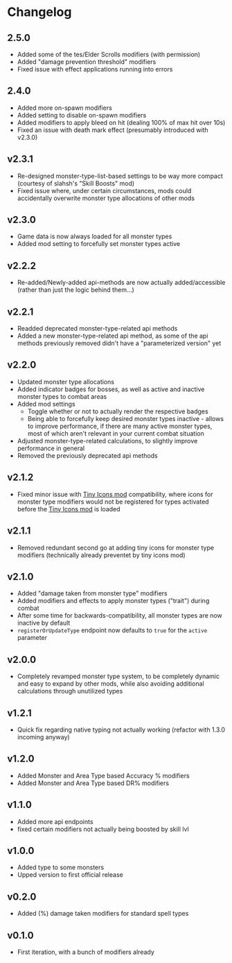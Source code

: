 # Changelog

## 2.5.0
* Added some of the tes/Elder Scrolls modifiers (with permission)
* Added "damage prevention threshold" modifiers
* Fixed issue with effect applications running into errors

## 2.4.0
* Added more on-spawn modifiers
* Added setting to disable on-spawn modifiers
* Added modifiers to apply bleed on hit (dealing 100% of max hit over 10s)
* Fixed an issue with death mark effect (presumably introduced with v2.3.0)

## v2.3.1
* Re-designed monster-type-list-based settings to be way more compact (courtesy of slahsh's "Skill Boosts" mod)
* Fixed issue where, under certain circumstances, mods could accidentally overwrite monster type allocations of other mods

## v2.3.0
* Game data is now always loaded for all monster types
* Added mod setting to forcefully set monster types active

## v2.2.2
* Re-added/Newly-added api-methods are now actually added/accessible (rather than just the logic behind them...)

## v2.2.1
* Readded deprecated monster-type-related api methods
* Added a new monster-type-related api method, as some of the api methods previously removed didn't have a "parameterized version" yet

## v2.2.0
* Updated monster type allocations
* Added indicator badges for bosses, as well as active and inactive monster types to combat areas
* Added mod settings
  * Toggle whether or not to actually render the respective badges
  * Being able to forcefully keep desired monster types inactive - allows to improve performance, if there are many active monster types, most of which aren't relevant in your current combat situation
* Adjusted monster-type-related calculations, to slightly improve performance in general
* Removed the previously deprecated api methods

## v2.1.2
* Fixed minor issue with [Tiny Icons mod](https://mod.io/g/melvoridle/m/tiny-icons) compatibility,
where icons for monster type modifiers would not be registered
for types activated before the [Tiny Icons mod](https://mod.io/g/melvoridle/m/tiny-icons) is loaded

## v2.1.1
* Removed redundant second go at adding tiny icons for monster type modifiers (technically already preventet by tiny icons mod)

## v2.1.0
* Added "damage taken from monster type" modifiers
* Added modifiers and effects to apply monster types ("trait") during combat
* After some time for backwards-compatibility, all monster types are now inactive by default
* `registerOrUpdateType` endpoint now defaults to `true` for the `active` parameter

## v2.0.0
* Completely revamped monster type system, to be completely dynamic and easy to expand by other mods, 
while also avoiding additional calculations through unutilized types

## v1.2.1
* Quick fix regarding native typing not actually working (refactor with 1.3.0 incoming anyway)

## v1.2.0
* Added Monster and Area Type based Accuracy % modifiers
* Added Monster and Area Type based DR% modifiers

## v1.1.0
* Added more api endpoints
* fixed certain modifiers not actually being boosted by skill lvl

## v1.0.0
* Added type to some monsters
* Upped version to first official release

## v0.2.0
* Added (%) damage taken modifiers for standard spell types

## v0.1.0
* First iteration, with a bunch of modifiers already